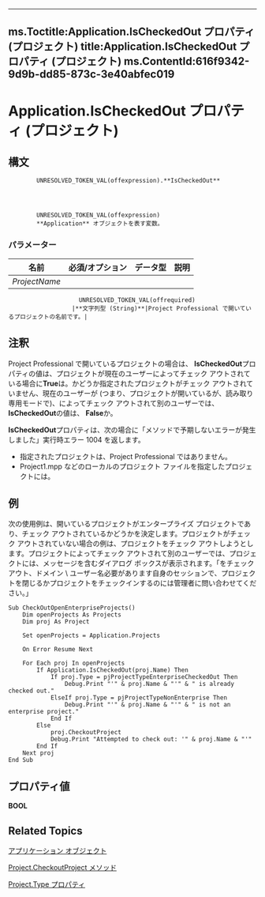 
---
ms.Toctitle:Application.IsCheckedOut プロパティ (プロジェクト)
title:Application.IsCheckedOut プロパティ (プロジェクト)
ms.ContentId:616f9342-9d9b-dd85-873c-3e40abfec019
---
# Application.IsCheckedOut プロパティ (プロジェクト)





## 構文

            UNRESOLVED_TOKEN_VAL(offexpression).**IsCheckedOut**




            UNRESOLVED_TOKEN_VAL(offexpression)
            **Application** オブジェクトを表す変数。

### パラメーター

|**名前**|**必須/オプション**|**データ型**|**説明**|
|---|---|---|---|
|*ProjectName*|
                        UNRESOLVED_TOKEN_VAL(offrequired)
                      |**文字列型 (String)**|Project Professional で開いているプロジェクトの名前です。|





## 注釈
Project Professional で開いているプロジェクトの場合は、 **IsCheckedOut**プロパティの値は、プロジェクトが現在のユーザーによってチェック アウトされている場合に**True**は。かどうか指定されたプロジェクトがチェック アウトされていません、現在のユーザーが (つまり、プロジェクトが開いているが、読み取り専用モードで)、によってチェック アウトされて別のユーザーでは、 **IsCheckedOut**の値は、 **False**か。



**IsCheckedOut**プロパティは、次の場合に「メソッドで予期しないエラーが発生しました」実行時エラー 1004 を返します。

- 指定されたプロジェクトは、Project Professional ではありません。
- Project1.mpp などのローカルのプロジェクト ファイルを指定したプロジェクトには。




## 例
次の使用例は、開いているプロジェクトがエンタープライズ プロジェクトであり、チェック アウトされているかどうかを決定します。プロジェクトがチェック アウトされていない場合の例は、プロジェクトをチェック アウトしようとします。プロジェクトによってチェック アウトされて別のユーザーでは、プロジェクトには、メッセージを含むダイアログ ボックスが表示されます。「をチェック アウト、ドメイン \ ユーザー名必要があります自身のセッションで、プロジェクトを閉じるかプロジェクトをチェックインするのには管理者に問い合わせてください。」

```vba
Sub CheckOutOpenEnterpriseProjects()
    Dim openProjects As Projects
    Dim proj As Project
    
    Set openProjects = Application.Projects
    
    On Error Resume Next
    
    For Each proj In openProjects
        If Application.IsCheckedOut(proj.Name) Then
            If proj.Type = pjProjectTypeEnterpriseCheckedOut Then
                Debug.Print "'" & proj.Name & "'" & " is already checked out."
            ElseIf proj.Type = pjProjectTypeNonEnterprise Then
                Debug.Print "'" & proj.Name & "'" & " is not an enterprise project."
            End If
        Else
            proj.CheckoutProject
            Debug.Print "Attempted to check out: '" & proj.Name & "'"
        End If
    Next proj
End Sub
```




## プロパティ値
**BOOL**



## Related Topics

[アプリケーション オブジェクト](8eb91712-7784-a102-38c0-19bb056c27e9.md)

[Project.CheckoutProject メソッド](7b70a7c6-0f26-27b4-9a2d-b16f828864f3.md)

[Project.Type プロパティ](13393b8e-283d-d816-283e-f363b83eac91.md)




